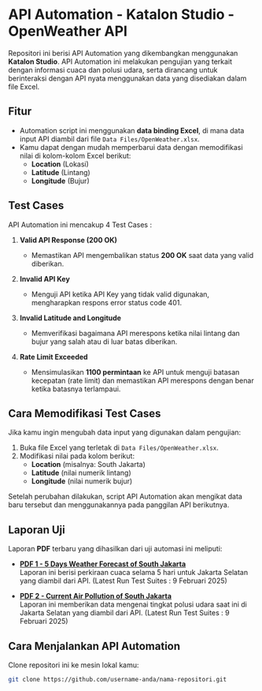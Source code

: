# API Automation - Katalon Studio - OpenWeather API

Repositori ini berisi API Automation yang dikembangkan menggunakan **Katalon Studio**. API Automation ini melakukan pengujian yang terkait dengan informasi cuaca dan polusi udara, serta dirancang untuk berinteraksi dengan API nyata menggunakan data yang disediakan dalam file Excel.

## Fitur
- Automation script ini menggunakan **data binding Excel**, di mana data input API diambil dari file `Data Files/OpenWeather.xlsx`.
- Kamu dapat dengan mudah memperbarui data dengan memodifikasi nilai di kolom-kolom Excel berikut:
    - **Location** (Lokasi)
    - **Latitude** (Lintang)
    - **Longitude** (Bujur)

## Test Cases

API Automation ini mencakup 4 Test Cases :

1. **Valid API Response (200 OK)**  
   - Memastikan API mengembalikan status **200 OK** saat data yang valid diberikan.

2. **Invalid API Key**  
   - Menguji API ketika API Key yang tidak valid digunakan, mengharapkan respons error status code 401.

3. **Invalid Latitude and Longitude**  
   - Memverifikasi bagaimana API merespons ketika nilai lintang dan bujur yang salah atau di luar batas diberikan.

4. **Rate Limit Exceeded**  
   - Mensimulasikan **1100 permintaan** ke API untuk menguji batasan kecepatan (rate limit) dan memastikan API merespons dengan benar ketika batasnya terlampaui.

## Cara Memodifikasi Test Cases

Jika kamu ingin mengubah data input yang digunakan dalam pengujian:

1. Buka file Excel yang terletak di `Data Files/OpenWeather.xlsx`.
2. Modifikasi nilai pada kolom berikut:
   - **Location** (misalnya: South Jakarta)
   - **Latitude** (nilai numerik lintang)
   - **Longitude** (nilai numerik bujur)

Setelah perubahan dilakukan, script API Automation akan mengikat data baru tersebut dan menggunakannya pada panggilan API berikutnya.

## Laporan Uji

Laporan **PDF** terbaru yang dihasilkan dari uji automasi ini meliputi:

- **[PDF 1 - 5 Days Weather Forecast of South Jakarta](https://drive.google.com/file/d/1MWnY6OE0PcZYcOLsZm8xzyiq0tiqq5YO/view?usp=sharing)**  
  Laporan ini berisi perkiraan cuaca selama 5 hari untuk Jakarta Selatan yang diambil dari API. (Latest Run Test Suites : 9 Februari 2025)

- **[PDF 2 - Current Air Pollution of South Jakarta](https://drive.google.com/file/d/1hoz8YiujWO5rQV-S8fCukK3PKqNA63cE/view?usp=sharing)**  
  Laporan ini memberikan data mengenai tingkat polusi udara saat ini di Jakarta Selatan yang diambil dari API. (Latest Run Test Suites : 9 Februari 2025)

## Cara Menjalankan API Automation
Clone repositori ini ke mesin lokal kamu:
   ```bash
   git clone https://github.com/username-anda/nama-repositori.git

